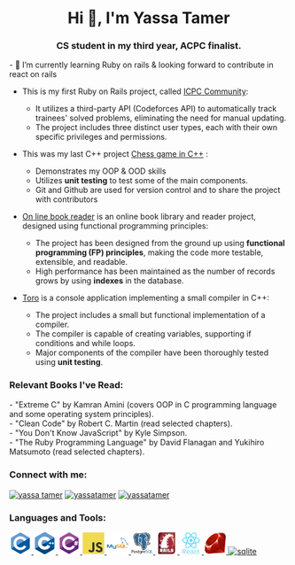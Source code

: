 <h1 align="center">Hi 👋, I'm Yassa Tamer</h1>
<h3 align="center">CS student in my third year, ACPC finalist.</h3>
- 🌱 I’m currently learning Ruby on rails & looking forward to contribute in react on rails


- This is my first Ruby on Rails project, called [ICPC Community](https://github.com/Yassa-hue/IcpcSohagCommunity):
  - It utilizes a third-party API (Codeforces API) to automatically track trainees' solved problems, eliminating the need for manual updating.
  - The project includes three distinct user types, each with their own specific privileges and permissions.   



- This was my last C++ project [Chess game in C++](https://github.com/Yassa-hue/chess/) : 
  - Demonstrates my OOP & OOD skills
  - Utilizes **unit testing** to test some of the main components.
  - Git and Github are used for version control and to share the project with contributors



- [On line book reader](https://github.com/Yassa-hue/BookLib) is an online book library and reader project, designed using functional programming principles:
  - The project has been designed from the ground up using **functional programming (FP) principles**, making the code more testable, extensible, and readable.
  - High performance has been maintained as the number of records grows by using **indexes** in the database.

- [Toro](https://github.com/Yassa-hue/toro) is a console application implementing a small compiler in C++:
  -  The project includes a small but functional implementation of a compiler.
  -  The compiler is capable of creating variables, supporting if conditions and while loops.
  -  Major components of the compiler have been thoroughly tested using **unit testing**.



<h3 align="left">Relevant Books I've Read:</h3>
- "Extreme C" by Kamran Amini (covers OOP in C programming language and some operating system principles).<br>
- "Clean Code" by Robert C. Martin (read selected chapters).<br>
- "You Don't Know JavaScript" by Kyle Simpson.<br>
- "The Ruby Programming Language" by David Flanagan and Yukihiro Matsumoto (read selected chapters).<br>


<h3 align="left">Connect with me:</h3>
<p align="left">
<a href="https://linkedin.com/in/yassa-tamer-13492019b/" target="blank"><img align="center" src="https://raw.githubusercontent.com/rahuldkjain/github-profile-readme-generator/master/src/images/icons/Social/linked-in-alt.svg" alt="yassa tamer" height="30" width="40" /></a>
<a href="https://codeforces.com/profile/YassaTamer" target="blank"><img align="center" src="https://raw.githubusercontent.com/rahuldkjain/github-profile-readme-generator/master/src/images/icons/Social/codeforces.svg" alt="yassatamer" height="30" width="40" /></a>
<a href="https://www.leetcode.com/YassaTamer" target="blank"><img align="center" src="https://raw.githubusercontent.com/rahuldkjain/github-profile-readme-generator/master/src/images/icons/Social/leet-code.svg" alt="yassatamer" height="30" width="40" /></a>
</p>

<h3 align="left">Languages and Tools:</h3>
<p align="left"> <a href="https://www.cprogramming.com/" target="_blank" rel="noreferrer"> <img src="https://raw.githubusercontent.com/devicons/devicon/master/icons/c/c-original.svg" alt="c" width="40" height="40"/> </a> <a href="https://www.w3schools.com/cpp/" target="_blank" rel="noreferrer"> <img src="https://raw.githubusercontent.com/devicons/devicon/master/icons/cplusplus/cplusplus-original.svg" alt="cplusplus" width="40" height="40"/> </a> <a href="https://www.w3schools.com/cs/" target="_blank" rel="noreferrer"> <img src="https://raw.githubusercontent.com/devicons/devicon/master/icons/csharp/csharp-original.svg" alt="csharp" width="40" height="40"/> </a> <a href="https://developer.mozilla.org/en-US/docs/Web/JavaScript" target="_blank" rel="noreferrer"> <img src="https://raw.githubusercontent.com/devicons/devicon/master/icons/javascript/javascript-original.svg" alt="javascript" width="40" height="40"/> </a> <a href="https://www.mysql.com/" target="_blank" rel="noreferrer"> <img src="https://raw.githubusercontent.com/devicons/devicon/master/icons/mysql/mysql-original-wordmark.svg" alt="mysql" width="40" height="40"/> </a> <a href="https://www.postgresql.org" target="_blank" rel="noreferrer"> <img src="https://raw.githubusercontent.com/devicons/devicon/master/icons/postgresql/postgresql-original-wordmark.svg" alt="postgresql" width="40" height="40"/> </a> <a href="https://rubyonrails.org" target="_blank" rel="noreferrer"> <img src="https://raw.githubusercontent.com/devicons/devicon/master/icons/rails/rails-original-wordmark.svg" alt="rails" width="40" height="40"/> </a> <a href="https://reactjs.org/" target="_blank" rel="noreferrer"> <img src="https://raw.githubusercontent.com/devicons/devicon/master/icons/react/react-original-wordmark.svg" alt="react" width="40" height="40"/> </a> <a href="https://www.ruby-lang.org/en/" target="_blank" rel="noreferrer"> <img src="https://raw.githubusercontent.com/devicons/devicon/master/icons/ruby/ruby-original.svg" alt="ruby" width="40" height="40"/> </a> <a href="https://www.sqlite.org/" target="_blank" rel="noreferrer"> <img src="https://www.vectorlogo.zone/logos/sqlite/sqlite-icon.svg" alt="sqlite" width="40" height="40"/> </a> </p>




